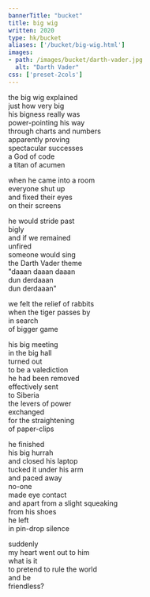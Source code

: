 ```yaml
---
bannerTitle: "bucket" 
title: big wig
written: 2020
type: hk/bucket
aliases: ['/bucket/big-wig.html']
images:
- path: /images/bucket/darth-vader.jpg 
  alt: "Darth Vader"
css: ['preset-2cols']
---
```


the big wig explained  
just how very big  
his bigness really was  
power-pointing his way  
through charts and numbers  
apparently proving  
spectacular successes  
a God of code  
a titan of acumen  


when he came into a room  
everyone shut up  
and fixed their eyes  
on their screens  


he would stride past  
bigly  
and if we remained  
unfired  
someone would sing  
the Darth Vader theme  
"daaan daaan daaan  
dun derdaaan  
dun derdaaan"  


we felt the relief of rabbits  
when the tiger passes by  
in search  
of bigger game  


his big meeting  
in the big hall  
turned out  
to be a valediction  
he had been removed  
effectively sent  
to Siberia  
the levers of power  
exchanged  
for the straightening  
of paper-clips  


he finished  
his big hurrah  
and closed his laptop  
tucked it under his arm  
and paced away  
no-one  
made eye contact  
and apart from a slight squeaking  
from his shoes  
he left  
in pin-drop silence  


suddenly  
my heart went out to him  
what is it  
to pretend to rule the world  
and be  
friendless?  


